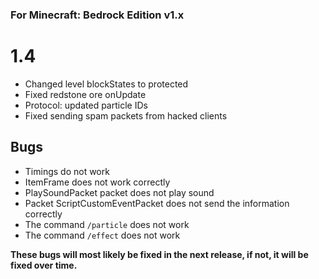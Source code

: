 ### For Minecraft: Bedrock Edition v1.x

# 1.4
* Changed level blockStates to protected
* Fixed redstone ore onUpdate
* Protocol: updated particle IDs
* Fixed sending spam packets from hacked clients

## Bugs
* Timings do not work
* ItemFrame does not work correctly
* PlaySoundPacket packet does not play sound
* Packet ScriptCustomEventPacket does not send the information correctly
* The command `/particle` does not work
* The command `/effect` does not work

**These bugs will most likely be fixed in the next release, if not, it will be fixed over time.**
